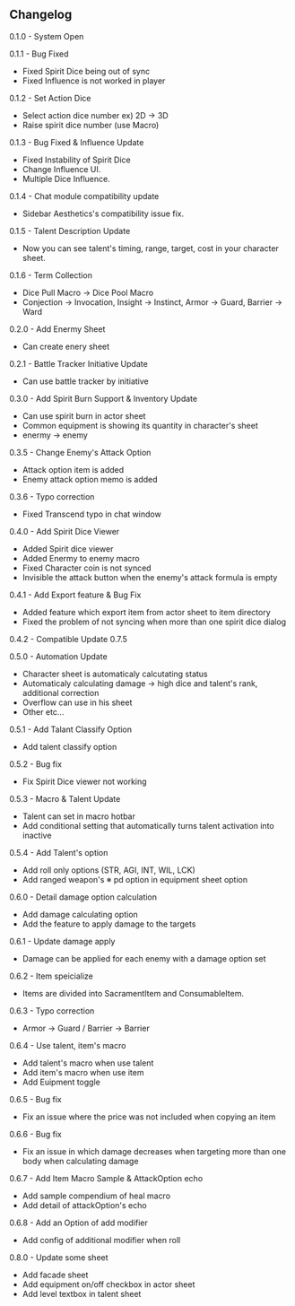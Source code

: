 Changelog
-------------
0.1.0 - System Open

0.1.1 - Bug Fixed
  * Fixed Spirit Dice being out of sync
  * Fixed Influence is not worked in player
  
0.1.2 - Set Action Dice
  * Select action dice number ex) 2D -> 3D
  * Raise spirit dice number (use Macro)
  
0.1.3 - Bug Fixed & Influence Update
  * Fixed Instability of Spirit Dice
  * Change Influence UI.
  * Multiple Dice Influence.
  
0.1.4 - Chat module compatibility update
  * Sidebar Aesthetics's compatibility issue fix.
  
0.1.5 - Talent Description Update
  * Now you can see talent's timing, range, target, cost in your character sheet. 
  
0.1.6 - Term Collection
  * Dice Pull Macro -> Dice Pool Macro
  * Conjection -> Invocation, Insight -> Instinct, Armor -> Guard, Barrier -> Ward
  
0.2.0 - Add Enermy Sheet
  * Can create enery sheet
  
0.2.1 - Battle Tracker Initiative Update
  * Can use battle tracker by initiative
  
0.3.0 - Add Spirit Burn Support & Inventory Update
  * Can use spirit burn in actor sheet
  * Common equipment is showing its quantity in character's sheet
  * enermy -> enemy
  
0.3.5 - Change Enemy's Attack Option
  * Attack option item is added
  * Enemy attack option memo is added

0.3.6 - Typo correction
  * Fixed Transcend typo in chat window

0.4.0 - Add Spirit Dice Viewer
  * Added Spirit dice viewer
  * Added Enermy to enemy macro
  * Fixed Character coin is not synced
  * Invisible the attack button when the enemy's attack formula is empty

0.4.1 - Add Export feature & Bug Fix
  * Added feature which export item from actor sheet to item directory 
  * Fixed the problem of not syncing when more than one spirit dice dialog
  
0.4.2 - Compatible Update 0.7.5

0.5.0 - Automation Update
  * Character sheet is automaticaly calcutating status
  * Automaticaly calculating damage -> high dice and talent's rank, additional correction
  * Overflow can use in his sheet
  * Other etc...

0.5.1 - Add Talant Classify Option
  * Add talent classify option

0.5.2 - Bug fix
  * Fix Spirit Dice viewer not working

0.5.3 - Macro & Talent Update
  * Talent can set in macro hotbar
  * Add conditional setting that automatically turns talent activation into inactive

0.5.4 - Add Talent's option
  * Add roll only options (STR, AGI, INT, WIL, LCK)
  * Add ranged weapon's ※ pd option in equipment sheet option

0.6.0 - Detail damage option calculation
  * Add damage calculating option
  * Add the feature to apply damage to the targets

0.6.1 - Update damage apply
  * Damage can be applied for each enemy with a damage option set

0.6.2 - Item speicialize
  * Items are divided into SacramentItem and ConsumableItem.

0.6.3 - Typo correction
  * Armor -> Guard / Barrier -> Barrier

0.6.4 - Use talent, item's macro
  * Add talent's macro when use talent
  * Add item's macro when use item
  * Add Euipment toggle

0.6.5 - Bug fix
  * Fix an issue where the price was not included when copying an item

0.6.6 - Bug fix
  * Fix an issue in which damage decreases when targeting more than one body when calculating damage

0.6.7 - Add Item Macro Sample & AttackOption echo
  * Add sample compendium of heal macro
  * Add detail of attackOption's echo

0.6.8 - Add an Option of add modifier
  * Add config of additional modifier when roll

0.8.0 - Update some sheet
  * Add facade sheet
  * Add equipment on/off checkbox in actor sheet
  * Add level textbox in talent sheet
